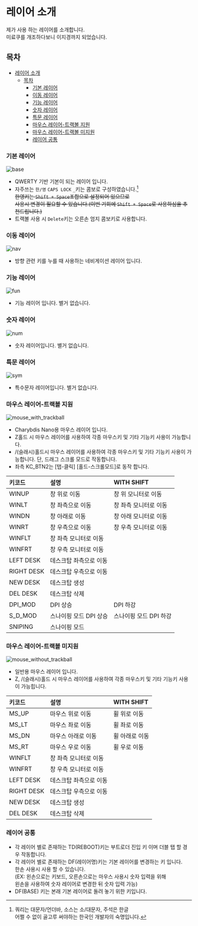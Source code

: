 # 레이어 소개

제가 사용 하는 레이어를 소개합니다.  
미료쿠를 개조하다보니 이지경까지 되었습니다.

## 목차

- [레이어 소개](#레이어-소개)
  - [목차](#목차)
    - [기본 레이어](#기본-레이어)
    - [이동 레이어](#이동-레이어)
    - [기능 레이어](#기능-레이어)
    - [숫자 레이어](#숫자-레이어)
    - [특문 레이어](#특문-레이어)
    - [마우스 레이어-트랙볼 지원](#마우스-레이어-트랙볼-지원)
    - [마우스 레이어-트랙볼 미지원](#마우스-레이어-트랙볼-미지원)
    - [레이어 공통](#레이어-공통)

### 기본 레이어

![base](./base.svg)

-   QWERTY 기반 기본이 되는 레이어 입니다.
-   자주쓰는 `한/영` `CAPS LOCK` `_`키는 콤보로 구성하였습니다.[^1]  
    ~~한영키는 `Shift + Space`조합으로 설정되어 있으므로  
    사용시 변경이 필요할 수 있습니다.(이번 기회에 `Shift + Space`로 사용하심을 추천드립니다.)~~
-   트랙볼 사용 시 `Delete`키는 오른손 엄지 콤보키로 사용합니다.

### 이동 레이어

![nav](./nav.svg)

-   방향 관련 키를 누를 때 사용하는 네비게이션 레이어 입니다.

### 기능 레이어

![fun](./fun.svg)

-   기능 레이어 입니다. 별거 없습니다.

### 숫자 레이어

![num](./num.svg)

-   숫자 레이어입니다. 별거 없습니다.

### 특문 레이어

![sym](./sym.svg)

-   특수문자 레이어입니다. 별거 없습니다.

### 마우스 레이어-트랙볼 지원

![mouse_with_trackball](./mouse_with_trackball.svg)

-   Charybdis Nano용 마우스 레이어 입니다.
-   Z홀드 시 마우스 레이어를 사용하여 각종 마우스키 및 기타 기능키 사용이 가능합니다.
-   /(슬래시)홀드시 마우스 레이어를 사용하여 각종 마우스키 및 기타 기능키 사용이 가능합니다. 단, 드래그 스크롤 모드로 작동합니다.
-   좌측 KC_BTN2는 [탭-클릭] [홀드-스크롤모드]로 동작 합니다.

| 키코드     | 설명                   | WITH SHIFT             |
| :--------- | :--------------------- | :--------------------- |
| WINUP      | 창 위로 이동           | 창 위 모니터로 이동    |
| WINLT      | 창 좌측으로 이동       | 창 좌측 모니터로 이동  |
| WINDN      | 창 아래로 이동         | 창 아래 모니터로 이동  |
| WINRT      | 창 우측으로 이동       | 창 우측 모니터로 이동  |
| WINFLT     | 창 좌측 모니터로 이동  |
| WINFRT     | 창 우측 모니터로 이동  |
| LEFT DESK  | 데스크탑 좌측으로 이동 |
| RIGHT DESK | 데스크탑 우측으로 이동 |
| NEW DESK   | 데스크탑 생성          |
| DEL DESK   | 데스크탑 삭제          |
| DPI_MOD    | DPI 상승               | DPI 하강               |
| S_D_MOD    | 스나이핑 모드 DPI 상승 | 스나이핑 모드 DPI 하강 |
| SNIPING    | 스나이핑 모드          |

### 마우스 레이어-트랙볼 미지원

![mouse_without_trackball](./mouse_without_trackball.svg)

-   일반용 마우스 레이어 입니다.
-   Z, /(슬래시)홀드 시 마우스 레이어를 사용하여 각종 마우스키 및 기타 기능키 사용이 가능힙니다.

| 키코드     | 설명                   | WITH SHIFT     |
| :--------- | :--------------------- | :------------- |
| MS_UP      | 마우스 위로 이동       | 휠 위로 이동   |
| MS_LT      | 마우스 좌로 이동       | 휠 좌로 이동   |
| MS_DN      | 마우스 아래로 이동     | 휠 아래로 이동 |
| MS_RT      | 마우스 우로 이동       | 휠 우로 이동   |
| WINFLT     | 창 좌측 모니터로 이동  |
| WINFRT     | 창 우측 모니터로 이동  |
| LEFT DESK  | 데스크탑 좌측으로 이동 |
| RIGHT DESK | 데스크탑 우측으로 이동 |
| NEW DESK   | 데스크탑 생성          |
| DEL DESK   | 데스크탑 삭제          |

### 레이어 공통

-   각 레이어 별로 존재하는 TD(REBOOT)키는 부트로더 진입 키 이며 더블 탭 할 경우 작동합니다.
-   각 레이어 별로 존재하는 DF(레이어명)키는 기본 레이어를 변경하는 키 입니다.  
    한손 사용시 사용 할 수 있습니다.  
    (EX: 왼손으로는 키보드, 오른손으로는 마우스 사용시 숫자 입력을 위해  
    왼손을 사용하여 숫자 레이어로 변경한 뒤 숫자 입력 가능)
-   DF(BASE) 키는 본래 기본 레이어로 돌려 놓기 위한 키입니다.

[^1]:
    쿼리는 대문자/언더바, 소스는 소/대문자, 주석은 한글  
    어쩔 수 없이 골고루 써야하는 한국인 개발자의 숙명입니다.
